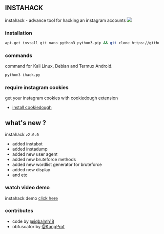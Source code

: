 ## INSTAHACK
instahack - advance tool for hacking an instagram accounts
<img src="https://raw.githubusercontent.com/termuxhackers-id/instahack/main/data/user/v1.0.6.png">

### installation
````bash
apt-get install git nano python3 python3-pip && git clone https://github.com/termuxhackers-id/instahack && cd instahack && pip install -r requirements.txt && python3 ihack.py
````
### commands
command for Kali Linux, Debian and Termux Android.
````bash
python3 ihack.py
````
### require instagram cookies
get your instagram cookies with cookiedough extension
- [install cookiedough](https://chrome.google.com/webstore/detail/cookiedough)
## what's new ?
instahack ```v2.0.0```
- added instabot
- added instadump
- added new user agent 
- added new bruteforce methods
- added new wordlist generator for bruteforce
- added new display
- and etc

### watch video demo
instahack demo [click here](https://www.instagram.com/reel/Crqd1nFhpP0/?igshid=NTc4MTIwNjQ2YQ==)

### contributes
- code by [@iqbalmh18](https://instagram.com/iqbalmh18)
- obfuscator by [@KangProf](https://github.com/KangProf)

